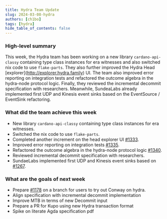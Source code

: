 ```yaml
---
title: Hydra Team Update
slug: 2024-03-08-hydra
authors: [ch1bo]
tags: [hydra]
hide_table_of_contents: false
---
```

### High-level summary

This week, the Hydra team has been working on a new library `cardano-api-classy` containing type class instances for era witnesses and also switched nix code to use `flake-parts`. They also further improved the Hydra Head \[explorer\](<http://explorer.hydra.family>) UI. The team also improved error reporting on integration tests and refactored the outcome algebra in the hydra-node protocol logic. Finally, they reviewed the incremental decommit specification with researchers. Meanwhile, SundeaLabs already implemented first UDP and Kinesis event sinks based on the EventSource / EventSink refactoring.

### What did the team achieve this week

- New library `cardano-api-classy` containing type class instances for era witnesses.
- Switched the nix code to use `flake-parts`.
- Completed another increment on the head explorer UI [\#1333](https://github.com/input-output-hk/hydra/pull/1333).
- Improved error reporting on integration tests [\#1335](https://github.com/input-output-hk/hydra/pull/1335).
- Refactored the outcome algebra in the hydra-node protocol logic [\#1340](https://github.com/input-output-hk/hydra/pull/1340).
- Reviewed incremental decommit specification with researchers.
- SundaeLabs implemented first UDP and Kinesis event sinks based on [\#1267](https://github.com/input-output-hk/hydra/pull/1267).

### What are the goals of next week

- Prepare [\#1178](https://github.com/input-output-hk/hydra/issues/1178) on a branch for users to try out Conway on hydra.
- Align specification with incremental decommit implementation
- Improve MTB in terms of new Decommit input
- Prepare a PR for Kupo using new Hydra transaction format
- Spike on literate Agda specification pdf
